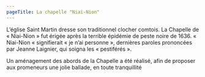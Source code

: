 ```yaml
---
pageTitle: La chapelle "Niai-Nion"
---
```


L’église Saint Martin dresse son traditionnel clocher comtois. La Chapelle de « Niai-Nion » fut érigée après la terrible épidémie de peste noire de 1636. « Niai-Nion « signifierait « je n’ai personne », dernières paroles prononcées par Jeanne Laignier, qui soigna les « pestiférés ».

Un aménagement des abords de la Chapelle a été réalisé, afin de proposer aux promeneurs une jolie ballade, en toute tranquillité

